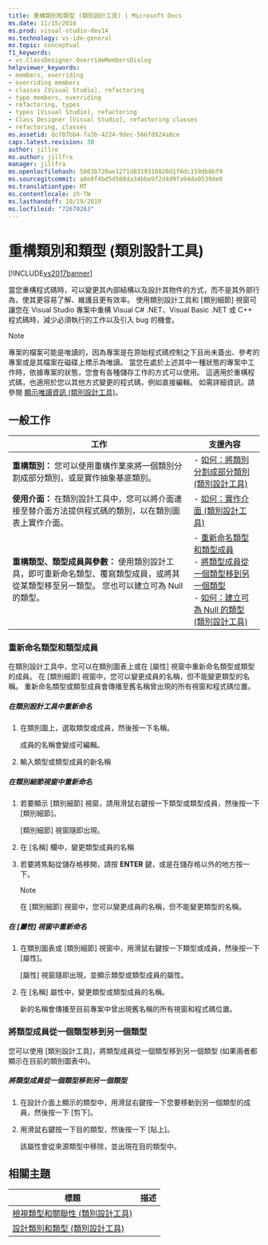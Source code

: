 ```yaml
---
title: 重構類別和類型 (類別設計工具) | Microsoft Docs
ms.date: 11/15/2016
ms.prod: visual-studio-dev14
ms.technology: vs-ide-general
ms.topic: conceptual
f1_keywords:
- vs.ClassDesigner.OverrideMembersDialog
helpviewer_keywords:
- members, overriding
- overriding members
- classes [Visual Studio], refactoring
- type members, overriding
- refactoring, types
- types [Visual Studio], refactoring
- Class Designer [Visual Studio], refactoring classes
- refactoring, classes
ms.assetid: dcf07bb4-fa3b-4224-9dec-566fd924a8ce
caps.latest.revision: 30
author: jillre
ms.author: jillfra
manager: jillfra
ms.openlocfilehash: 5803b720ae1271d8319310820d1f0dc159db8bf9
ms.sourcegitcommit: a8e8f4bd5d508da34bbe9f2d4d9fa94da0539de0
ms.translationtype: MT
ms.contentlocale: zh-TW
ms.lasthandoff: 10/19/2019
ms.locfileid: "72670263"
---
```

# <a name="refactoring-classes-and-types-class-designer"></a>重構類別和類型 (類別設計工具)
[!INCLUDE[vs2017banner](../includes/vs2017banner.md)]

當您重構程式碼時，可以變更其內部結構以及設計其物件的方式，而不是其外部行為，使其更容易了解、維護且更有效率。 使用類別設計工具和 [類別細節] 視窗可讓您在 Visual Studio 專案中重構 Visual C# .NET、Visual Basic .NET 或 C++ 程式碼時，減少必須執行的工作以及引入 bug 的機會。

> [!NOTE]
> 專案的檔案可能是唯讀的，因為專案是在原始程式碼控制之下且尚未簽出、參考的專案或是其檔案在磁碟上標示為唯讀。 當您在處於上述其中一種狀態的專案中工作時，依據專案的狀態，您會有各種儲存工作的方式可以使用。 這適用於重構程式碼，也適用於您以其他方式變更的程式碼，例如直接編輯。 如需詳細資訊，請參閱 [顯示唯讀資訊 (類別設計工具)](https://msdn.microsoft.com/33e2d3a9-1668-4d10-ae56-fa09b3156e0a)。

## <a name="common-tasks"></a>一般工作

|工作|支援內容|
|----------|------------------------|
|**重構類別：** 您可以使用重構作業來將一個類別分割成部分類別，或是實作抽象基底類別。|-   [如何：將類別分割成部分類別 (類別設計工具)](../ide/how-to-split-a-class-into-partial-classes-class-designer.md)|
|**使用介面：** 在類別設計工具中，您可以將介面連接至替介面方法提供程式碼的類別，以在類別圖表上實作介面。|-   [如何：實作介面 (類別設計工具)](../ide/how-to-implement-an-interface-class-designer.md)|
|**重構類型、類型成員與參數：** 使用類別設計工具，即可重新命名類型、覆寫類型成員，或將其從某類型移至另一類型。 您也可以建立可為 Null 的類型。|-   [重新命名類型和類型成員](../ide/refactoring-classes-and-types-class-designer.md#RenamingTypesAndMembers)<br />-   [將類型成員從一個類型移到另一個類型](../ide/refactoring-classes-and-types-class-designer.md#MovingTypeMembers)<br />-   [如何：建立可為 Null 的類型 (類別設計工具)](../ide/how-to-create-a-nullable-type-class-designer.md)|

### <a name="RenamingTypesAndMembers"></a> 重新命名類型和類型成員
 在類別設計工具中，您可以在類別圖表上或在 [屬性] 視窗中重新命名類型或類型的成員。 在 [類別細節] 視窗中，您可以變更成員的名稱，但不能變更類型的名稱。 重新命名類型或類型成員會傳播至舊名稱曾出現的所有視窗和程式碼位置。

##### <a name="to-rename-a-name-in-the-class-designer"></a>在類別設計工具中重新命名

1. 在類別圖上，選取類型或成員，然後按一下名稱。

     成員的名稱會變成可編輯。

2. 輸入類型或類型成員的新名稱

##### <a name="to-rename-a-name-in-the-class-details-window"></a>在類別細節視窗中重新命名

1. 若要顯示 [類別細節] 視窗，請用滑鼠右鍵按一下類型或類型成員，然後按一下 [類別細節]。

     [類別細節] 視窗隨即出現。

2. 在 [名稱] 欄中，變更類型成員的名稱

3. 若要將焦點從儲存格移開，請按 **ENTER** 鍵，或是在儲存格以外的地方按一下。

    > [!NOTE]
    > 在 [類別細節] 視窗中，您可以變更成員的名稱，但不能變更類型的名稱。

##### <a name="to-rename-a-name-in-the-properties-window"></a>在 [屬性] 視窗中重新命名

1. 在類別圖表或 [類別細節] 視窗中，用滑鼠右鍵按一下類型或成員，然後按一下 [屬性]。

     [屬性] 視窗隨即出現，並顯示類型或類型成員的屬性。

2. 在 [名稱] 屬性中，變更類型或類型成員的名稱。

     新的名稱會傳播至目前專案中曾出現舊名稱的所有視窗和程式碼位置。

### <a name="MovingTypeMembers"></a> 將類型成員從一個類型移到另一個類型
 您可以使用 [類別設計工具]，將類型成員從一個類型移到另一個類型 (如果兩者都顯示在目前的類別圖表中)。

##### <a name="to-move-a-type-member-from-one-type-to-another"></a>將類型成員從一個類型移到另一個類型

1. 在設計介面上顯示的類型中，用滑鼠右鍵按一下您要移動到另一個類型的成員，然後按一下 [剪下]。

2. 用滑鼠右鍵按一下目的類型，然後按一下 [貼上]。

     該屬性會從來源類型中移除，並出現在目的類型中。

## <a name="related-topics"></a>相關主題

|標題|描述|
|-----------|-----------------|
|[檢視類型和關聯性 (類別設計工具)](../ide/viewing-types-and-relationships-class-designer.md)||
|[設計類別和類型 (類別設計工具)](../ide/designing-classes-and-types-class-designer.md)||
